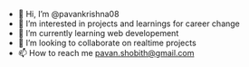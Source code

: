 - 👋 Hi, I’m @pavankrishna08
- 👀 I’m interested in projects and learnings for career change
- 🌱 I’m currently learning web developement
- 💞️ I’m looking to collaborate on realtime projects
- 📫 How to reach me pavan.shobith@gmail.com

<!---
pavankrishna08/pavankrishna08 is a ✨ special ✨ repository because its `README.md` (this file) appears on your GitHub profile.
You can click the Preview link to take a look at your changes.
--->
